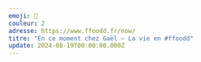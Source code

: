 ```yaml
---
emoji: 🌹
couleur: 2
adresse: https://www.ffoodd.fr/now/
titre: "En ce moment chez Gaël — La vie en #ffoodd"
update: 2024-08-19T00:00:00.000Z
---
```

